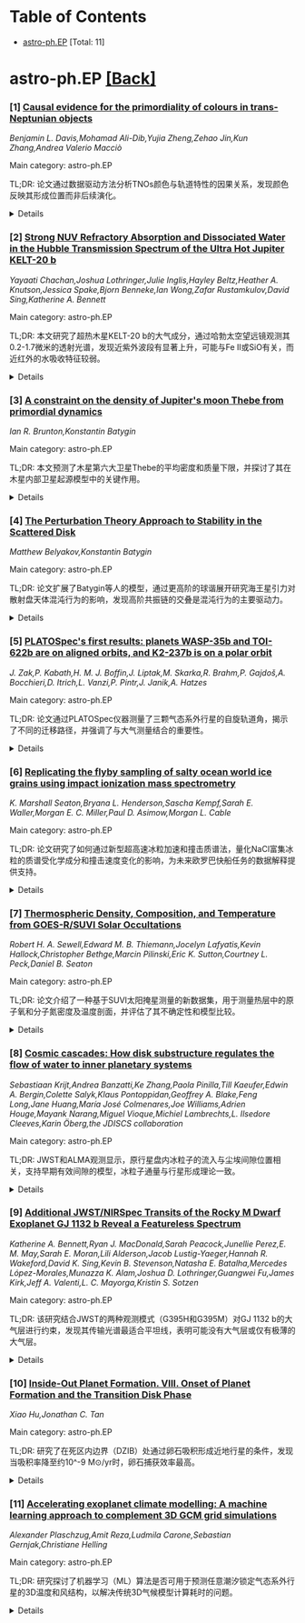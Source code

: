 <div id=toc></div>

# Table of Contents

- [astro-ph.EP](#astro-ph.EP) [Total: 11]


<div id='astro-ph.EP'></div>

# astro-ph.EP [[Back]](#toc)

### [1] [Causal evidence for the primordiality of colours in trans-Neptunian objects](https://arxiv.org/abs/2508.10089)
*Benjamin L. Davis,Mohamad Ali-Dib,Yujia Zheng,Zehao Jin,Kun Zhang,Andrea Valerio Macciò*

Main category: astro-ph.EP

TL;DR: 论文通过数据驱动方法分析TNOs颜色与轨道特性的因果关系，发现颜色反映其形成位置而非后续演化。


<details>
  <summary>Details</summary>
Motivation: 解决TNOs颜色起源问题，以理解太阳系历史。

Method: 采用模型无关的数据驱动方法，分析两个数据集，使用两种条件独立性测试方法。

Result: 模型预测TNOs颜色是其轨道分布的根源，且需一个未知混杂变量（与海王星效应一致）。

Conclusion: TNOs颜色主要为原始形成特征，而非后续演化结果。

Abstract: The origins of the colours of Trans-Neptunian Objects (TNOs) represent a
crucial unresolved question, central to understanding the history of our Solar
System. Recent observational surveys revealed correlations between the
eccentricity and inclination of TNOs, and their colours. This rekindled the
long-standing debate on whether these colours reflect the conditions of TNO
formation or their subsequent evolution. We address this question using a
model-agnostic, data-driven approach that unanimously converges to a common
causal graph from the analysis of two different datasets, each from two
different conditional independence test methods. For evaluation, we demonstrate
how our model is consistent with the currently-accepted paradigms of TNOs'
dynamical histories, without involving any orbital modelling or physics-based
assumptions. Our causal model (with no knowledge of the existence of Neptune)
predicts the need for an unknown confounding variable, consistent with
Neptune's effects. The model predicts that the colour of TNOs is the root cause
of their inclination distribution, rather than the other way around. This
strongly suggests that the colours of TNOs reflect an underlying dynamical
property, most likely their formation location. Our model excludes formation
scenarios that invoke substantial colour modification by subsequent evolution.
We conclude that the colours of TNOs are predominantly primordial.

</details>


### [2] [Strong NUV Refractory Absorption and Dissociated Water in the Hubble Transmission Spectrum of the Ultra Hot Jupiter KELT-20 b](https://arxiv.org/abs/2508.10092)
*Yayaati Chachan,Joshua Lothringer,Julie Inglis,Hayley Beltz,Heather A. Knutson,Jessica Spake,Bjorn Benneke,Ian Wong,Zafar Rustamkulov,David Sing,Katherine A. Bennett*

Main category: astro-ph.EP

TL;DR: 本文研究了超热木星KELT-20 b的大气成分，通过哈勃太空望远镜观测其0.2-1.7微米的透射光谱，发现近紫外波段有显著上升，可能与Fe II或SiO有关，而近红外的水吸收特征较弱。


<details>
  <summary>Details</summary>
Motivation: 超热木星的大气成分可以揭示其形成历史和组成，KELT-20 b的轨道与宿主恒星自转轴对齐，研究其独特动力学配置是否反映在成分中。

Method: 使用哈勃太空望远镜观测KELT-20 b的透射光谱，并进行化学平衡假设下的成分反演。

Result: 近紫外波段深度显著增加，可能与Fe II或SiO相关；水分子在近红外波段吸收较弱；未检测到明显的肢体不对称性。

Conclusion: KELT-20 b的大气成分与其他超热木星相似，未因动力学配置不同而显著差异，冷凝和沉降仅限于最耐高温的物种。

Abstract: Ultra hot Jupiters (UHJs) present a promising pathway for drawing a link
between a planet's composition and formation history. They retain both
refractory and volatiles species in gas phase in their atmospheres, which
allows us to place unique constraints on their building blocks. Here, we
present the 0.2 - 1.7 $\mu$m transmission spectrum of KELT-20 b/MASCARA-2 b
taken with the Hubble Space Telescope (HST). Unlike other UHJs around
early-type stars, KELT-20 b's orbit is well aligned with its host star's spin
axis and we test whether its distinct dynamical configuration is reflected in
its composition. We observe a tremendous rise (>10 scale heights) in the
planet's transit depth at the near-UV wavelengths, akin to that observed for
WASP-178 b and WASP-121 b, and a muted water absorption feature in the near-IR.
Our retrievals indicate that the large NUV depth is driven by Fe II and/or SiO
and that the water is mostly thermally dissociated. Assuming equilibrium
chemistry, we obtain constraints on Z/H and O/H that indicate accretion of
volatile-rich solids and/or gas. Both our low resolution spectrum and the
refractory elemental ratios from Gandhi et al. 2023 suggest that nightside
condensation and rainout are limited to only the most refractory species in the
planet's atmosphere. Within the precision limits of the HST spectra, no strong
evidence for limb asymmetry is detected. We contextualize this lack of
asymmetry by comparing to predictions from general circulation models with and
without the effects of kinematic magnetohydrodynamics. Lastly, we find no major
differences in the HST transmission spectra of KELT-20 b, WASP-178, and
WASP-121 b despite their different dynamical configurations.

</details>


### [3] [A constraint on the density of Jupiter's moon Thebe from primordial dynamics](https://arxiv.org/abs/2508.10109)
*Ian R. Brunton,Konstantin Batygin*

Main category: astro-ph.EP

TL;DR: 本文预测了木星第六大卫星Thebe的平均密度和质量下限，并探讨了其在木星内部卫星起源模型中的关键作用。


<details>
  <summary>Details</summary>
Motivation: 目前仅对木星系统中的六个卫星的质量和密度进行了测定，Thebe的密度和质量对理解木星内部卫星的起源和动力学演化至关重要。

Method: 通过模拟Amalthea和Thebe在木星盘时期的共振引力迁移，结合气动阻力导致的共振动力学不稳定性，推导Thebe的密度下限。

Result: 预测Thebe的平均密度下限为1.0 g/cm³（质量下限为5×10²⁰ g），其较小的半径需要更高的密度以确保其轨道距离超过Amalthea。

Conclusion: Thebe的质量测量将有助于验证或否定木星内部卫星动力学演化的理论模型，未来太空任务提供了实证机会。

Abstract: Of the 97 known satellites in the Jovian system, the individual masses and
densities of each moon have only been determined for six of them: the four
Galileans, Amalthea, and Himalia. In this letter, we derive a prediction for
the mean density (and mass) of Thebe, Jupiter's sixth largest regular moon,
obtaining a lower limit of $\rho_\text{T}\gtrsim1.0$ g/cm$^3$
($m_\text{T}\gtrsim 5\times 10^{20}$ g). In particular, this value emerges as a
key constraint within the context of the resonant transport model for the
origins of Jupiter's interior satellites. Expanding on this theory, here we
carry out simulations of the simultaneous gravitational shepherding of Amalthea
and Thebe via the resonant influence of inward-migrating Io during Jupiter's
disk-bearing epoch. We find that owing to overstability of resonant dynamics
facilitated by the circumjovian disk's aerodynamic drag, Thebe's smaller radius
(compared to that of Amalthea's) requires a higher density to ensure its
terminal orbital distance exceeds that of Amalthea's, as it does today. With
multiple current and upcoming space missions devoted to in situ exploration of
the Jovian system, a proper measurement of Thebe's mass provides an avenue
towards empirical falsification or confirmation of our theoretical model for
the dynamical evolution of Jupiter's inner moons.

</details>


### [4] [The Perturbation Theory Approach to Stability in the Scattered Disk](https://arxiv.org/abs/2508.10119)
*Matthew Belyakov,Konstantin Batygin*

Main category: astro-ph.EP

TL;DR: 论文扩展了Batygin等人的模型，通过更高阶的球谐展开研究海王星引力对散射盘天体混沌行为的影响，发现高阶共振链的交叠是混沌行为的主要驱动力。


<details>
  <summary>Details</summary>
Motivation: 研究散射盘天体（SDOs）的混沌动力学，尤其是海王星引力扰动对其轨道稳定性的影响。

Method: 采用球谐展开至八极及以上阶数，分析高阶共振链（如2:j、3:j等）的交叠对混沌行为的贡献。

Result: 高阶共振链的交叠是混沌行为的主要驱动力，而非单一共振链主导。

Conclusion: 散射盘天体的混沌行为由多阶共振链的交叠共同决定，这解释了其动力学分布特征。

Abstract: Scattered disk objects (SDOs) are distant minor bodies that orbit the sun on
highly eccentric orbits, frequently with perhelia near Neptune's orbit.
Gravitational perturbations due to Neptune frequently lead to chaotic dynamics,
with the degree of chaotic diffusion set by an object's perihelion distance.
Batygin et al. (2021) developed a perturbative approach for scattered disk
dynamics, finding that, to leading order in semi-major axis ratio, an infinite
series of $2:j$ resonances drives the dynamics of the distant scattered disk,
with overlaps between resonances driving chaotic motion. In this work we extend
this model by taking the spherical harmonic expansion for Neptune's
gravitational potential to octupole order and beyond. In continuing the
expansion out to smaller semi-major axis limits, we find that the $1:j$ and
$3:j$ resonances that emerge in the octupole expansion do not individually set
new limits on the stability boundary. Instead, we find that for increasingly
Neptune-proximate orbits, resonances of progressively higher index are dominant
in explaining the emergence of chaotic behavior. In this picture, the mutual
intersections between series of $2:j$, $3:j$, $4:j \dots,$ resonant chains
explain local chaotic evolution of SDOs and shape the dynamical distribution of
the population at large.

</details>


### [5] [PLATOSpec's first results: planets WASP-35b and TOI-622b are on aligned orbits, and K2-237b is on a polar orbit](https://arxiv.org/abs/2508.10145)
*J. Zak,P. Kabath,H. M. J. Boffin,J. Liptak,M. Skarka,R. Brahm,P. Gajdoš,A. Bocchieri,D. Itrich,L. Vanzi,P. Pintr,J. Janik,A. Hatzes*

Main category: astro-ph.EP

TL;DR: 论文通过PLATOSpec仪器测量了三颗气态系外行星的自旋轨道角，揭示了不同的迁移路径，并强调了与大气测量结合的重要性。


<details>
  <summary>Details</summary>
Motivation: 研究自旋轨道角分布机制，以理解行星迁移路径，并展示地面与空间观测的协同作用。

Method: 使用PLATOSpec仪器测量Rossiter-McLaughlin效应，确定三颗行星的自旋轨道角（λ和ψ）。

Result: WASP-35b与文献数据一致；TOI-622b轨道对齐，支持盘迁移；K2-237b极轨道，支持无盘迁移。

Conclusion: 这些结果为行星形成和演化提供了新见解，未来大气特征研究将进一步完善理解。

Abstract: The spin-orbit angle between a stellar spin axis and its planetary orbital
axis is a key diagnostic of planetary migration pathways, yet the mechanisms
shaping the observed spin-orbit distribution remain incompletely understood.
Combining the spin-orbit angle with atmospheric measurements has emerged as a
powerful method of studying exoplanets that showcases the synergy between
ground- and space-based observations. We present the Rossiter-McLaughlin effect
measurements of the projected spin-orbit angle ($\lambda$) for three gaseous
exoplanets using the newly commissioned PLATOSpec instrument on the E152
Telescope at La Silla Observatory. For WASP-35b, we determine $\lambda =
1_{-18}^{+19}$ deg, demonstrating PLATOSpec's capabilities through excellent
agreement with HARPS-N literature data. We provide the first spin-orbit
measurements for TOI-622b ($\lambda =-4 \pm 12$ deg, true spin-orbit angle
$\psi = $16.1$^{+8.0}_{-9.7}$ deg), revealing an aligned orbit consistent with
quiescent disc migration. For K2-237b, we find $\lambda = 91 \pm 7$ deg and
$\psi = $90.5$^{+6.8}_{-6.2}$ deg, indicating a nearly perfect polar orbit,
which suggests a history consistent with disc-free migration, contrasting
previous studies inferring disc migration. TOI-622b populates a sparsely
populated region of sub-Jovian planets with measured spin-orbit angles orbiting
stars above the Kraft break, while K2-237b's polar configuration strengthens
tentative evidence for preferential orbital orientations. All three systems are
compelling targets for future atmospheric characterization, where these
dynamical constraints will be vital for a comprehensive understanding of their
formation and evolution.

</details>


### [6] [Replicating the flyby sampling of salty ocean world ice grains using impact ionization mass spectrometry](https://arxiv.org/abs/2508.10169)
*K. Marshall Seaton,Bryana L. Henderson,Sascha Kempf,Sarah E. Waller,Morgan E. C. Miller,Paul D. Asimow,Morgan L. Cable*

Main category: astro-ph.EP

TL;DR: 论文研究了如何通过新型超高速冰粒加速和撞击质谱法，量化NaCl富集冰粒的质谱受化学成分和撞击速度变化的影响，为未来欧罗巴快船任务的数据解释提供支持。


<details>
  <summary>Details</summary>
Motivation: 由于化学成分和撞击速度的混淆效应，以及模拟条件下加速冰粒的困难，从太空撞击质谱中获取定量成分信息具有挑战性。

Method: 采用新型超高速冰粒加速和撞击质谱法，量化NaCl富集冰粒的质谱受化学成分和撞击速度变化的影响。

Result: 研究表明，高保真度研究量化质谱中的成分和速度相关效应，可能对准确解释欧罗巴及其他海洋世界的数据至关重要。

Conclusion: 未来任务中，需进一步研究以准确解释撞击质谱数据，尤其是化学成分和速度的影响。

Abstract: The Europa Clipper mission will arrive at the Jovian system in 2030 and
analyze ice grains sourced from the icy material on its surface using impact
mass spectrometry, which will provide key constraints on Europa's chemical
composition and habitability. However, deriving quantitative compositional
information from spaceborne impact mass spectra of ice grains has historically
proven difficult due to the confounding effects of composition and impact
velocity, coupled with difficulties in accelerating ice grains to spacecraft
velocities under analogous sampling conditions. Using a novel hypervelocity ice
grain acceleration and impact mass spectrometry method, we quantify the degree
to which the mass spectra of NaCl-rich ice grains are influenced by chemical
composition and impact velocity variations within the flyby velocity ranges
planned for the Europa Clipper mission. These results suggest that
high-fidelity studies quantifying composition and velocity-related effects in
impact mass spectra may be necessary to accurately interpret data collected at
Europa and other ocean worlds in the future.

</details>


### [7] [Thermospheric Density, Composition, and Temperature from GOES-R/SUVI Solar Occultations](https://arxiv.org/abs/2508.10242)
*Robert H. A. Sewell,Edward M. B. Thiemann,Jocelyn Lafyatis,Kevin Hallock,Christopher Bethge,Marcin Pilinski,Eric K. Sutton,Courtney L. Peck,Daniel B. Seaton*

Main category: astro-ph.EP

TL;DR: 论文介绍了一种基于SUVI太阳掩星测量的新数据集，用于测量热层中的原子氧和分子氮密度及温度剖面，并评估了其不确定性和模型比较。


<details>
  <summary>Details</summary>
Motivation: 开发一种新方法，利用EUV太阳掩星图像测量热层状态，填补当前热层温度和密度测量的空白。

Method: 使用SUVI的17.1、19.5和30.4 nm通道进行太阳掩星测量，推导出密度和温度剖面，并评估不确定性和模型偏差。

Result: 在250 km高度，O和N2的密度随机不确定度分别为8%和17%，温度不确定度为3%。与MSIS模型的比较显示，在安静太阳条件下密度差异显著。

Conclusion: 该数据集可用于实时空间天气监测和预测，填补了热层测量的空白，并支持模型改进。

Abstract: A new dataset of atomic oxygen and molecular nitrogen number density
profiles, along with thermospheric temperature profiles between 180 and 500 km,
has been developed. These profiles are derived from solar occultation
measurements made by SUVI on the GOES-R satellites, using the 17.1, 19.5, and
30.4 nm channels. Discussed is the novel approach and methods for using EUV
solar occultation images to measuring the thermospheric state. Measurement
uncertainties are presented as a function of tangent altitude. At 250 km,
number density random uncertainties are found to be 8% and 17% for O and N2,
respectively, and the random uncertainty for neutral temperature at 250 km was
found to be 3%. The impact of effective cross section uncertainty on retrieval
bias was assessed, revealing that, as expected, the largest effects occur where
O and N2 are minor absorbers. In contrast, total mass density and O/N2 ratios
exhibit substantially lower sensitivity, with biases that remain small or
nearly constant with altitude. Total mass density comparisons with the MSIS
model show good agreement at the dusk terminator, with an average difference of
-2%, but larger discrepancies at dawn, with an average difference of -26%.
These discrepancies are more prominent during quiet solar conditions,
suggesting an overestimation of densities by MSIS during these conditions.
Density comparisons with the IDEA and Dragster assimilative models show
dawn/dusk percent differences of -24%/-2% and +2%/+13%, respectively. The
dataset is available through the NOAA GOES-R L2 pipeline for eclipse seasons
from Sept. 2018 onward and is expected to continue through 2035. As this
measurement relies only on real-time NOAA space weather SUVI images, these
profiles could be produced in real-time, supporting critical space weather
monitoring and prediction, and filling in a current measurement gap of
thermospheric temperature and density.

</details>


### [8] [Cosmic cascades: How disk substructure regulates the flow of water to inner planetary systems](https://arxiv.org/abs/2508.10402)
*Sebastiaan Krijt,Andrea Banzatti,Ke Zhang,Paola Pinilla,Till Kaeufer,Edwin A. Bergin,Colette Salyk,Klaus Pontoppidan,Geoffrey A. Blake,Feng Long,Jane Huang,María José Colmenares,Joe Williams,Adrien Houge,Mayank Narang,Miguel Vioque,Michiel Lambrechts,L. Ilsedore Cleeves,Karin Öberg,the JDISCS collaboration*

Main category: astro-ph.EP

TL;DR: JWST和ALMA观测显示，原行星盘内冰粒子的流入与尘埃间隙位置相关，支持早期有效间隙的模型，冰粒子通量与行星形成理论一致。


<details>
  <summary>Details</summary>
Motivation: 研究原行星盘中冰粒子流入的观测特征及其与盘结构的关系，以验证行星形成理论。

Method: 使用JWST/MIRI光谱和ALMA连续谱数据，分析21个T Tauri盘，结合群体合成模型模拟冰粒子漂移。

Result: 发现水线通量比与尘埃间隙位置相关，支持早期有效间隙模型，冰粒子通量范围与行星形成理论一致。

Conclusion: 冰粒子通量与盘结构密切相关，系统间差异可能影响行星系统架构和水分布。

Abstract: The influx of icy pebbles to the inner regions of protoplanetary disks
constitutes a fundamental ingredient in most planet formation theories. The
observational determination of the magnitude of this pebble flux and its
dependence on disk substructure (disk gaps as pebble traps) would be a
significant step forward. In this work we analyze a sample of 21 T Tauri disks
(with ages $\approx 0.5{-}2\mathrm{~Myr}$) using JWST/MIRI spectra
homogeneously reduced with the JDISCS pipeline and high-angular-resolution ALMA
continuum data. We find that the 1500/6000 K water line flux ratio measured
with JWST - a tracer of cold water vapor and pebble drift near the snowline -
correlates with the radial location of the innermost dust gap in ALMA continuum
observations (ranging from 8.7 to 69 au), confirming predictions from recent
models that study connections between the inner and outer disk reservoirs. We
develop a population synthesis exploration of pebble drift in gapped disks and
find a good match to the observed trend for early and relatively effective
gaps, while scenarios where pebble drift happens quickly, gaps are very leaky,
or where gaps form late are disfavored on a population level. Inferred snowline
pebble mass fluxes (ranging between $10^{-6}$ and
$10^{-3}~M_\oplus/\mathrm{yr}$ depending on gap position) are comparable to
fluxes used in pebble accretion studies and those proposed for the inner Solar
System, while system-to-system variations suggest differences in the emerging
planetary system architectures and water budgets.

</details>


### [9] [Additional JWST/NIRSpec Transits of the Rocky M Dwarf Exoplanet GJ 1132 b Reveal a Featureless Spectrum](https://arxiv.org/abs/2508.10579)
*Katherine A. Bennett,Ryan J. MacDonald,Sarah Peacock,Junellie Perez,E. M. May,Sarah E. Moran,Lili Alderson,Jacob Lustig-Yaeger,Hannah R. Wakeford,David K. Sing,Kevin B. Stevenson,Natasha E. Batalha,Mercedes López-Morales,Munazza K. Alam,Joshua D. Lothringer,Guangwei Fu,James Kirk,Jeff A. Valenti,L. C. Mayorga,Kristin S. Sotzen*

Main category: astro-ph.EP

TL;DR: 该研究结合JWST的两种观测模式（G395H和G395M）对GJ 1132 b的大气层进行约束，发现其传输光谱最适合平坦线，表明可能没有大气层或仅有极薄的大气层。


<details>
  <summary>Details</summary>
Motivation: GJ 1132 b是一颗典型的M矮星岩石系外行星，因其亮度和轨道特性成为研究目标。通过结合不同观测模式，旨在更准确地评估其大气层存在与否。

Method: 结合JWST的NIRSpec/G395H和G395M两种模式的传输光谱数据，并采用“留一传输法”建模，同时考虑恒星异质性变化。

Result: 传输光谱数据最适合平坦线，表明GJ 1132 b可能没有大气层或仅有极薄的大气层。结合MIRI/LRS发射数据，进一步支持这一结论。

Conclusion: GJ 1132 b很可能是一颗裸露的岩石行星，其年龄和距离表明其大气层不稳定。研究强调了在多访传输中考虑恒星异质性的重要性。

Abstract: As an archetypal M-dwarf rocky exoplanet, GJ 1132 b has a varied history of
atmospheric measurements. At 1.13 $\rm R_{\oplus}$, 1.66 $\rm M_{\oplus}$, and
580 K, it orbits a bright, slowly rotating M dwarf in a 1.6-day period, making
it a prime target for characterization. In this study, we combine two JWST
NIRSpec/G395H transits previously reported by May and MacDonald et al. 2023
with two new NIRSpec/G395M transits to constrain the presence of an atmosphere.
This marks the first time the G395H and G395M modes have been combined for a
single target, and we report no difference in the quality of data between the
two modes. For rocky M-dwarf studies, G395H may still be preferred if stacking
transits to utilize the high-resolution flux-calibrated stellar spectra and
assess evolving stellar heterogeneity. GJ 1132 b's co-added transmission
spectrum is best-fit with a flat line. A thin steam atmosphere is also
consistent with the data, but this interpretation is driven almost entirely by
the first transit, which suggests an increase in cool spot coverage-fraction
derived from the flux-calibrated stellar spectra. This demonstrates the
importance of always considering stellar heterogeneity evolution in multi-visit
transits, and also the importance of a "leave-one-transit-out" approach in
modeling efforts of co-added transits. We combine these results with MIRI/LRS
emission data (Xue et al. 2024) to show that together, transmission and
emission are consistent with only the thinnest of atmospheres. Given GJ 1132
b's age and distance from the star, a thin atmosphere is not likely stable.
Therefore, the simplest explanation is that GJ 1132 b is indeed a bare rock.

</details>


### [10] [Inside-Out Planet Formation. VIII. Onset of Planet Formation and the Transition Disk Phase](https://arxiv.org/abs/2508.10755)
*Xiao Hu,Jonathan C. Tan*

Main category: astro-ph.EP

TL;DR: 研究了在死区内边界（DZIB）处通过卵石吸积形成近地行星的条件，发现当吸积率降至约10^-9 M⊙/yr时，卵石捕获效率最高。


<details>
  <summary>Details</summary>
Motivation: 探索Inside-Out Planet Formation（IOPF）理论中卵石在DZIB处捕获的条件，为近地行星的形成提供边界条件。

Method: 通过分析吸积率和卵石大小对卵石捕获效率的影响，确定DZIB位置和卵石捕获的最佳条件。

Result: 当吸积率降至约10^-9 M⊙/yr且DZIB位于0.1 au时，典型卵石大小约0.5 mm时捕获效率最高。

Conclusion: 研究为IOPF理论提供了重要边界条件，并可能解释原行星盘中过渡盘相的出现。

Abstract: Inside-Out Planet Formation (IOPF) is a theory of {\it in situ} formation via
pebble accretion of close-in Earth to Super-Earth mass planets at the pressure
maximum associated with the dead zone inner boundary (DZIB), whose location is
set initially by thermal ionization of alkali metals at $\sim1,200\:$K. With
midplane disk temperatures determined by viscous accretional heating, the
radial location of the DZIB depends on the accretion rate of the disk. Here, we
investigate the ability of pebbles to be trapped at the DZIB as a function of
the accretion rate and pebble size. We discuss the conditions that are needed
for pebble trapping to become efficient when the accretion rate drops to
$\sim10^{-9}\:M_\odot\:{\rm yr}^{-1}$ and the resulting DZIB is at $\sim
0.1\:$au, which is the expected evolutionary phase of the disk at the onset of
IOPF. This provides an important boundary condition for IOPF theory, i.e., the
properties of pebbles when planet formation begins. We find for our fiducial
model that typical pebble sizes of $\sim0.5\:$mm are needed for pebble trapping
to first become efficient at DZIBs near 0.1~au. This model may also provide an
explanation for the first emergence of the transition disk phase in
protoplanetary disks with accretion rates of $\sim10^{-9}\:M_\odot\:{\rm
yr}^{-1}$.

</details>


### [11] [Accelerating exoplanet climate modelling: A machine learning approach to complement 3D GCM grid simulations](https://arxiv.org/abs/2508.10827)
*Alexander Plaschzug,Amit Reza,Ludmila Carone,Sebastian Gernjak,Christiane Helling*

Main category: astro-ph.EP

TL;DR: 研究探讨了机器学习（ML）算法是否可用于预测任意潮汐锁定气态系外行星的3D温度和风结构，以解决传统3D气候模型计算耗时的问题。


<details>
  <summary>Details</summary>
Motivation: 随着望远镜技术的进步，观测系外行星大气的能力增强，但传统3D气候模型（GCMs）计算耗时，限制了模拟范围。本研究旨在利用ML算法快速预测行星大气结构。

Method: 研究引入了一个包含60颗膨胀热木星的3D GCM网格，并使用密集神经网络（DNN）和决策树算法（XGBoost）训练模型，预测局部气体温度及风场。

Result: ML模型预测的气体温度精度高，计算光谱差异小（32 ppm以内），且能可靠预测潮汐锁定木星的3D温度场。

Conclusion: ML模拟器为系外行星研究提供了快速工具，可扩展传统GCM网格，且预测质量对气体化学和光谱影响极小。

Abstract: With the development of ever-improving telescopes capable of observing
exoplanet atmospheres in greater detail and number, there is a growing demand
for enhanced 3D climate models to support and help interpret observational data
from space missions like CHEOPS, TESS, JWST, PLATO, and Ariel. However, the
computationally intensive and time-consuming nature of general circulation
models (GCMs) poses significant challenges in simulating a wide range of
exoplanetary atmospheres. This study aims to determine whether machine learning
(ML) algorithms can be used to predict the 3D temperature and wind structure of
arbitrary tidally-locked gaseous exoplanets in a range of planetary parameters.
A new 3D GCM grid with 60 inflated hot Jupiters orbiting A, F, G, K, and M-type
host stars modelled with Exorad has been introduced. A dense neural network
(DNN) and a decision tree algorithm (XGBoost) are trained on this grid to
predict local gas temperatures along with horizontal and vertical winds. To
ensure the reliability and quality of the ML model predictions, WASP-121 b,
HATS-42 b, NGTS-17 b, WASP-23 b, and NGTS-1 b-like planets, which are all
targets for PLATO observation, are selected and modelled with ExoRad and the
two ML methods as test cases. The DNN predictions for the gas temperatures are
to such a degree that the calculated spectra agree within 32 ppm for all but
one planet, for which only one single HCN feature reaches a 100 ppm difference.
The developed ML emulators can reliably predict the complete 3D temperature
field of an inflated warm to ultra-hot tidally locked Jupiter around A to
M-type host stars. It provides a fast tool to complement and extend traditional
GCM grids for exoplanet ensemble studies. The quality of the predictions is
such that no or minimal effects on the gas phase chemistry, hence on the cloud
formation and transmission spectra, are to be expected.

</details>
